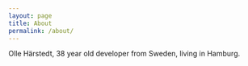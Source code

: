 ```yaml
---
layout: page
title: About
permalink: /about/
---
```


Olle Härstedt, 38 year old developer from Sweden, living in Hamburg.
